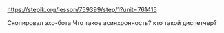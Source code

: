 https://stepik.org/lesson/759399/step/1?unit=761415

Скопировал эхо-бота 
Что такое асинхронность? 
кто такой диспетчер?
